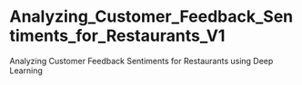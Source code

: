 # Analyzing_Customer_Feedback_Sentiments_for_Restaurants_V1
Analyzing Customer Feedback Sentiments for Restaurants using Deep Learning

